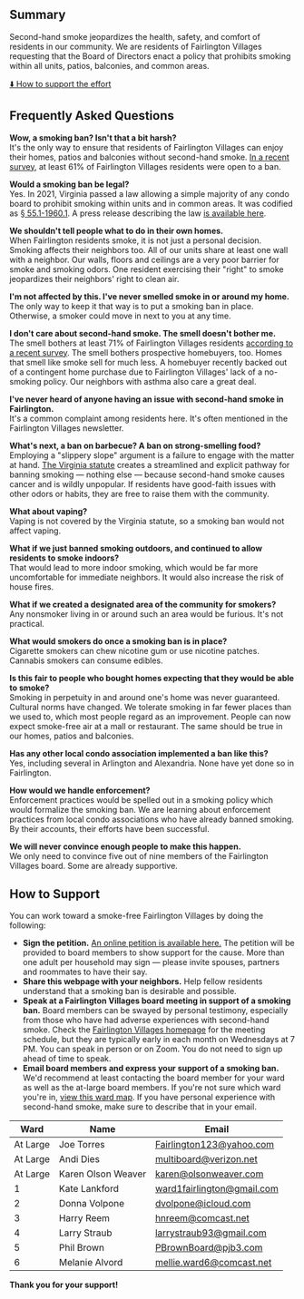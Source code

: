 <link rel="shortcut icon" type="image/x-icon" href="images/favicon.png">

<style>
.site-footer {
    display: none;
    visibility: hidden;
}
</style>

## Summary

Second-hand smoke jeopardizes the health, safety, and comfort of residents in our community. We are residents of Fairlington Villages requesting that the Board of Directors enact a policy that prohibits smoking within all units, patios, balconies, and common areas.

[⬇️ How to support the effort](#how-to-support)

## Frequently Asked Questions

**Wow, a smoking ban? Isn't that a bit harsh?**  
It's the only way to ensure that residents of Fairlington Villages can enjoy their homes, patios and balconies without second-hand smoke. [In a recent survey](files/survey-results.pdf), at least 61% of Fairlington Villages residents were open to a ban.

**Would a smoking ban be legal?**  
Yes. In 2021, Virginia passed a law allowing a simple majority of any condo board to prohibit smoking within units and in common areas. It was codified as [§ 55.1-1960.1](https://law.lis.virginia.gov/vacode/title55.1/chapter19/section55.1-1960.1/). A press release describing the law [is available here](https://www.potomaclocal.com/2021/01/21/bill-to-allowing-virginia-landlords-to-ban-smoking-passes-house-heads-to-senate/).

**We shouldn't tell people what to do in their own homes.**  
When Fairlington residents smoke, it is not just a personal decision. Smoking affects their neighbors too. All of our units share at least one wall with a neighbor. Our walls, floors and ceilings are a very poor barrier for smoke and smoking odors. One resident exercising their "right" to smoke jeopardizes their neighbors' right to clean air.

**I'm not affected by this. I've never smelled smoke in or around my home.**  
The only way to keep it that way is to put a smoking ban in place. Otherwise, a smoker could move in next to you at any time.

**I don't care about second-hand smoke. The smell doesn't bother me.**  
The smell bothers at least 71% of Fairlington Villages residents [according to a recent survey](files/survey-results.pdf). The smell bothers prospective homebuyers, too. Homes that smell like smoke sell for much less. A homebuyer recently backed out of a contingent home purchase due to Fairlington Villages' lack of a no-smoking policy. Our neighbors with asthma also care a great deal.

**I've never heard of anyone having an issue with second-hand smoke in Fairlington.**  
It's a common complaint among residents here. It's often mentioned in the Fairlington Villages newsletter.

**What's next, a ban on barbecue? A ban on strong-smelling food?**  
Employing a "slippery slope" argument is a failure to engage with the matter at hand. [The Virginia statute](https://law.lis.virginia.gov/vacode/title55.1/chapter19/section55.1-1960.1/) creates a streamlined and explicit pathway for banning smoking — nothing else — because second-hand smoke causes cancer and is wildly unpopular. If residents have good-faith issues with other odors or habits, they are free to raise them with the community.

**What about vaping?**  
Vaping is not covered by the Virginia statute, so a smoking ban would not affect vaping.

**What if we just banned smoking outdoors, and continued to allow residents to smoke indoors?**  
That would lead to more indoor smoking, which would be far more uncomfortable for immediate neighbors. It would also increase the risk of house fires.

**What if we created a designated area of the community for smokers?**  
Any nonsmoker living in or around such an area would be furious. It's not practical.

**What would smokers do once a smoking ban is in place?**  
Cigarette smokers can chew nicotine gum or use nicotine patches. Cannabis smokers can consume edibles.

**Is this fair to people who bought homes expecting that they would be able to smoke?**  
Smoking in perpetuity in and around one's home was never guaranteed. Cultural norms have changed. We tolerate smoking in far fewer places than we used to, which most people regard as an improvement. People can now expect smoke-free air at a mall or restaurant. The same should be true in our homes, patios and balconies.

**Has any other local condo association implemented a ban like this?**  
Yes, including several in Arlington and Alexandria. None have yet done so in Fairlington.

**How would we handle enforcement?**  
Enforcement practices would be spelled out in a smoking policy which would formalize the smoking ban. We are learning about enforcement practices from local condo associations who have already banned smoking. By their accounts, their efforts have been successful.

**We will never convince enough people to make this happen.**  
We only need to convince five out of nine members of the Fairlington Villages board. Some are already supportive.

## How to Support

You can work toward a smoke-free Fairlington Villages by doing the following:

- **Sign the petition.** [An online petition is available here.](https://docs.google.com/forms/d/e/1FAIpQLSezUZH42kQHHs5qPNJCSO-hwNnBhsD6h9xtpJQD9-REoAPhbw/viewform?usp=sf_link) The petition will be provided to board members to show support for the cause. More than one adult per household may sign — please invite spouses, partners and roommates to have their say.
- **Share this webpage with your neighbors.** Help fellow residents understand that a smoking ban is desirable and possible.
- **Speak at a Fairlington Villages board meeting in support of a smoking ban.** Board members can be swayed by personal testimony, especially from those who have had adverse experiences with second-hand smoke. Check the [Fairlington Villages homepage](https://fairlingtonvillages.com/) for the meeting schedule, but they are typically early in each month on Wednesdays at 7 PM. You can speak in person or on Zoom. You do not need to sign up ahead of time to speak.
- **Email board members and express your support of a smoking ban.** We'd recommend at least contacting the board member for your ward as well as the at-large board members. If you're not sure which ward you're in, [view this ward map](images/ward-map.png). If you have personal experience with second-hand smoke, make sure to describe that in your email.

| Ward     | Name               | Email                                                           |
| -------- | ------------------ | --------------------------------------------------------------- |
| At Large | Joe Torres         | [Fairlington123@yahoo.com](mailto:Fairlington123@yahoo.com)     |
| At Large | Andi Dies          | [multiboard@verizon.net](mailto:multiboard@verizon.net)         |
| At Large | Karen Olson Weaver | [karen@olsonweaver.com](mailto:karen@olsonweaver.com)           |
| 1        | Kate Lankford      | [ward1fairlington@gmail.com](mailto:ward1fairlington@gmail.com) |
| 2        | Donna Volpone      | [dvolpone@icloud.com](mailto:dvolpone@icloud.com)               |
| 3        | Harry Reem         | [hnreem@comcast.net](mailto:hnreem@comcast.net)                 |
| 4        | Larry Straub       | [larrystraub93@gmail.com](mailto:larrystraub93@gmail.com)       |
| 5        | Phil Brown         | [PBrownBoard@pjb3.com](mailto:PBrownBoard@pjb3.com)             |
| 6        | Melanie Alvord     | [mellie.ward6@comcast.net](mailto:mellie.ward6@comcast.net)     |

**Thank you for your support!**
